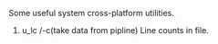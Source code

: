 Some useful system cross-platform utilities.

1. u_lc <filename>/-c(take data from pipline)
Line counts in file.